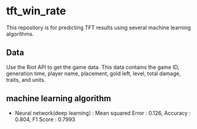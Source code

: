 # tft_win_rate

This repository is for predicting TFT results using several machine learning algorithms.

## Data
Use the Riot API to get the game data. This data contains the game ID, generation time, player name, placement, gold left, level, total damage, traits, and units.

## machine learning algorithm

- Neural network(deep learning) : Mean squared Error : 0.126, Accuracy : 0.804, F1 Score : 0.7993